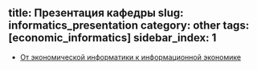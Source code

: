 title: Презентация кафедры
slug: informatics_presentation
category: other
tags: [economic_informatics]
sidebar_index: 1
---

- [От экономической информатики к информационной экономике](/files/inform-prezent.ppt)
